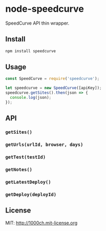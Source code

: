 # node-speedcurve

SpeedCurve API thin wrapper.

## Install

```sh
npm install speedcurve
```

## Usage

```javascript
const SpeedCurve = require('speedcurve');

let speedcurve = new SpeedCurve([apiKey]);
speedcurve.getSites().then(json => {
  console.log(json);
});
```

## API

### `getSites()`

### `getUrls(urlId, browser, days)`

### `getTest(testId)`

### `getNotes()`

### `getLatestDeploy()`

### `getDeploy(deployId)`

## License

MIT: http://1000ch.mit-license.org
